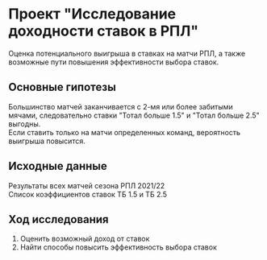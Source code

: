 # Проект "Исследование доходности ставок в РПЛ"
  
Оценка потенциального выигрыша в ставках на матчи РПЛ, а также возможные пути повышения эффективности выбора ставок.
  
## Основные гипотезы

Большинство матчей заканчивается с 2-мя или более забитыми мячами, следовательно ставки "Тотал больше 1.5" и "Тотал больше 2.5" выгодны.  
Если ставить только на матчи определенных команд, вероятность выигрыша повысится.

## Исходные данные

Результаты всех матчей сезона РПЛ 2021/22  
Список коэффициентов ставок ТБ 1.5 и ТБ 2.5

## Ход исследования

1. Оценить возможный доход от ставок
2. Найти способы повысить эффективность выбора ставок

